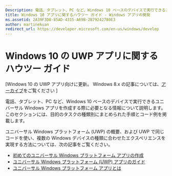 ```yaml
---
Description: 電話、タブレット、PC など、Windows 10 ベースのデバイスで実行できるユニバーサル Windows アプリを作成する際に必要となる情報について説明します。
title: Windows 10 アプリに関するハウツー ガイド - Windows アプリの開発
ms.assetid: 2A39F3D8-85AD-4315-A69B-2B79242780E3
author: martinekuan
redirect_url: https://developer.microsoft.com/en-us/windows/develop
---
```



# Windows 10 の UWP アプリに関するハウツー ガイド

\[Windows 10 の UWP アプリ向けに更新。 Windows 8.x の記事については、[アーカイブ](http://go.microsoft.com/fwlink/p/?linkid=619132)をご覧ください \]

電話、タブレット、PC など、Windows 10 ベースのデバイスで実行できるユニバーサル Windows アプリを作成する際に必要となる情報について説明します。 このセクションには、目的のタスクの種類別にまとめられた手順とコード例を掲載します。

ユニバーサル Windows プラットフォーム (UWP) の概要、および UWP で同じコードを使い、複数の Windows デバイスの種類に合わせたエクスペリエンスを実現する方法については、次の記事をご覧ください。

-   [初めてのユニバーサル Windows プラットフォーム アプリの作成](get-started/create-a-hello-world-app-xaml-universal.md)
-   [ユニバーサル Windows プラットフォーム (UWP) アプリのガイド](get-started/universal-application-platform-guide.md)
-   [ユニバーサル Windows プラットフォーム アプリとは](get-started/whats-a-uwp.md)



<!--HONumber=Mar16_HO5-->


